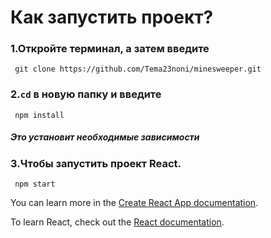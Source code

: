 # Как запустить проект?
### 1.Откройте терминал, а затем введите
	 git clone https://github.com/Tema23noni/minesweeper.git
### 2.`cd`  в новую папку и введите
	 npm install
##### Это установит необходимые зависимости

### 3.Чтобы запустить проект React.
	 npm start

You can learn more in the [Create React App documentation](https://facebook.github.io/create-react-app/docs/getting-started).

To learn React, check out the [React documentation](https://reactjs.org/).
